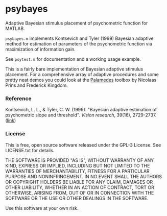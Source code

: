 # psybayes
Adaptive Bayesian stimulus placement of psychometric function for MATLAB.

`psybayes.m` implements Kontsevich and Tyler (1999) Bayesian adaptive method for estimation of parameters of the psychometric function via maximization of information gain.

See `psytest.m` for documentation and a working usage example.

This is a fairly bare implementation of Bayesian adaptive stimulus placement. For a comprehensive array of adaptive procedures and some pretty neat demos you could look at the [Palamedes](http://www.palamedestoolbox.org/) toolbox by Nicolaas Prins and Frederick Kingdom.

### Reference

Kontsevich, L. L., & Tyler, C. W. (1999). "Bayesian adaptive estimation of psychometric slope and threshold". *Vision research*, 39(16), 2729-2737. ([link](http://www.sciencedirect.com/science/article/pii/S0042698998002855))

### License

This is free, open source software released under the GPL-3 License. See LICENSE.txt for details.

THE SOFTWARE IS PROVIDED "AS IS", WITHOUT WARRANTY OF ANY KIND, EXPRESS OR IMPLIED, INCLUDING BUT NOT LIMITED TO THE WARRANTIES OF MERCHANTABILITY, FITNESS FOR A PARTICULAR PURPOSE AND NONINFRINGEMENT. IN NO EVENT SHALL THE AUTHORS OR COPYRIGHT HOLDERS BE LIABLE FOR ANY CLAIM, DAMAGES OR OTHER LIABILITY, WHETHER IN AN ACTION OF CONTRACT, TORT OR OTHERWISE, ARISING FROM, OUT OF OR IN CONNECTION WITH THE SOFTWARE OR THE USE OR OTHER DEALINGS IN THE SOFTWARE.

Use this software at your own risk.
